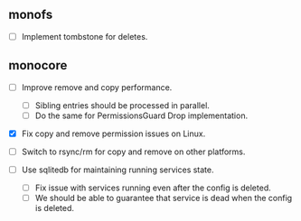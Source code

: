 ## monofs

- [ ] Implement tombstone for deletes.

## monocore

- [ ] Improve remove and copy performance.
    - [ ] Sibling entries should be processed in parallel.
    - [ ] Do the same for PermissionsGuard Drop implementation.

- [x] Fix copy and remove permission issues on Linux.

- [ ] Switch to rsync/rm for copy and remove on other platforms.

- [ ] Use sqlitedb for maintaining running services state.
    - [ ] Fix issue with services running even after the config is deleted.
    - [ ] We should be able to guarantee that service is dead when the config is deleted.
